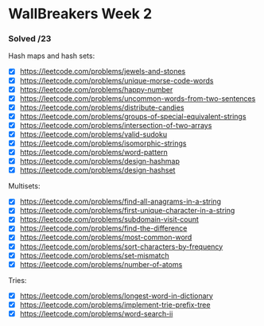 # WallBreakers Week 2


### Solved /23 

Hash maps and hash sets:
- [X] https://leetcode.com/problems/jewels-and-stones
- [X] https://leetcode.com/problems/unique-morse-code-words
- [X] https://leetcode.com/problems/happy-number
- [X] https://leetcode.com/problems/uncommon-words-from-two-sentences
- [X] https://leetcode.com/problems/distribute-candies
- [X] https://leetcode.com/problems/groups-of-special-equivalent-strings
- [X] https://leetcode.com/problems/intersection-of-two-arrays
- [X] https://leetcode.com/problems/valid-sudoku
- [X] https://leetcode.com/problems/isomorphic-strings
- [X] https://leetcode.com/problems/word-pattern
- [X] https://leetcode.com/problems/design-hashmap
- [X] https://leetcode.com/problems/design-hashset

Multisets:
- [X] https://leetcode.com/problems/find-all-anagrams-in-a-string
- [X] https://leetcode.com/problems/first-unique-character-in-a-string
- [X] https://leetcode.com/problems/subdomain-visit-count
- [X] https://leetcode.com/problems/find-the-difference
- [X] https://leetcode.com/problems/most-common-word
- [X] https://leetcode.com/problems/sort-characters-by-frequency
- [X] https://leetcode.com/problems/set-mismatch
- [X] https://leetcode.com/problems/number-of-atoms

Tries:
- [X] https://leetcode.com/problems/longest-word-in-dictionary
- [X] https://leetcode.com/problems/implement-trie-prefix-tree
- [X] https://leetcode.com/problems/word-search-ii
